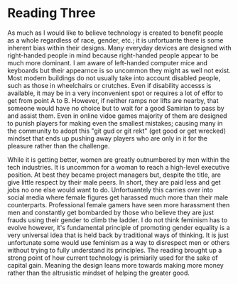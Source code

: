# Reading Three
As much as I would like to believe technology is created to benefit people as a whole regardless of race, gender, etc.; it is unfortuante
there is some inherent bias within their designs. Many everyday devices are designed with right-handed people in mind because right-handed
people appear to be much more dominant. I am aware of left-handed computer mice and keyboards but their appearnce is so uncommon they
might as well not exist. Most modern buildings do not usually take into account disabled people, such as those in wheelchairs or crutches. 
Even if disability accesss is available, it may be in a very inconvenient spot or requires a lot of effor to get from point A to B. However,
if neither ramps nor lifts are nearby, that someone would have no choice but to wait for a good Samirian to pass by and assist them.
Even in online vidoe games majority of them are designed to punish players for making even the smallest mistakes; causing many in the
community to adopt this "git gud or git rekt" (get good or get wrecked) mindset that ends up pushing away players who are only in it
for the pleasure rather than the challenge.

While it is getting better, women are greatly outnumbered by men within the tech industries. It is uncommon for a woman to reach a high-level
executive position. At best they became project managers but, despite the title, are give little respect by their male peers. In short,
they are paid less and get jobs no one else would want to do. Unfortuantely this carries over into social media where female figures get
harassed much more than their male counterparts. Professional female gamers have seen more harassment then men and constantly get bombarded
by those who believe they are just frauds using their gender to climb the ladder. I do not think feminism has to evolve however, it's 
fundamental principle of promoting gender equality is a very universal idea that is held back by traditional ways of thinking. It is just unfortunate
some would use feminism as a way to disrespect men or others without trying to fully understand its principles. The reading brought up a strong
point of how current technology is primiarily used for the sake of capital gain. Meaning the design leans more towards making more money rather
than the altrusistic mindset of helping the greater good.
